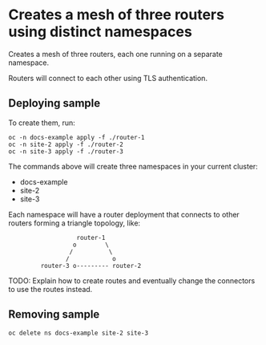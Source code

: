 # Creates a mesh of three routers using distinct namespaces

Creates a mesh of three routers, each one running on a separate
namespace.

Routers will connect to each other using TLS authentication.

## Deploying sample

To create them, run:

```
oc -n docs-example apply -f ./router-1
oc -n site-2 apply -f ./router-2
oc -n site-3 apply -f ./router-3
```

The commands above will create three namespaces in your current cluster:
* docs-example
* site-2
* site-3

Each namespace will have a router deployment that connects to other routers
forming a triangle topology, like:

                       router-1
                      o        \
                     /          \
                    /            o
             router-3 o--------- router-2


  TODO: Explain how to create routes and eventually change the connectors to use
        the routes instead.


## Removing sample

```
oc delete ns docs-example site-2 site-3
```
